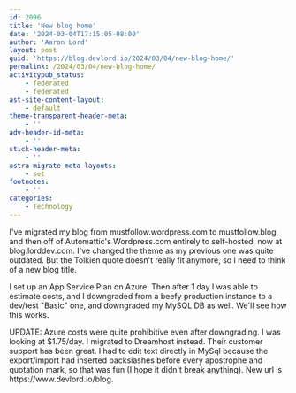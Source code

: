 ```yaml
---
id: 2096
title: 'New blog home'
date: '2024-03-04T17:15:05-08:00'
author: 'Aaron Lord'
layout: post
guid: 'https://blog.devlord.io/2024/03/04/new-blog-home/'
permalink: /2024/03/04/new-blog-home/
activitypub_status:
    - federated
    - federated
ast-site-content-layout:
    - default
theme-transparent-header-meta:
    - ''
adv-header-id-meta:
    - ''
stick-header-meta:
    - ''
astra-migrate-meta-layouts:
    - set
footnotes:
    - ''
categories:
    - Technology
---
```


<!-- wp:paragraph -->
<p>I've migrated my blog from mustfollow.wordpress.com to mustfollow.blog, and then off of Automattic's Wordpress.com entirely to self-hosted, now at blog.lorddev.com. I've changed the theme as my previous one was quite outdated. But the Tolkien quote doesn't really fit anymore, so I need to think of a new blog title.</p>
<!-- /wp:paragraph -->

<!-- wp:paragraph -->
<p>I set up an App Service Plan on Azure. Then after 1 day I was able to estimate costs, and I downgraded from a beefy production instance to a dev/test "Basic" one, and downgraded my MySQL DB as well. We'll see how this works.</p>
<!-- /wp:paragraph -->

<!-- wp:paragraph -->
<p>UPDATE: Azure costs were quite prohibitive even after downgrading. I was looking at $1.75/day. I migrated to Dreamhost instead. Their customer support has been great. I had to edit text directly in MySql because the export/import had inserted backslashes before every apostrophe and quotation mark, so that was fun (I hope it didn't break anything). New url is https://www.devlord.io/blog.</p>
<!-- /wp:paragraph -->